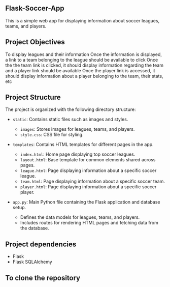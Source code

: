 ## Flask-Soccer-App
This is a simple web app for displaying information about soccer leagues, teams, and players.

## Project Objectives
To display leagues and their information
Once the information is displayed, a link to a team belonging to the league should be available to click
Once the the team link is clicked, it should display information regarding the team and a player link should be available
Once the player link is accessed, it should display information about a player belonging to the team, their stats, etc

## Project Structure

The project is organized with the following directory structure:

- `static`: Contains static files such as images and styles.
    - `images`: Stores images for leagues, teams, and players.
    - `style.css`: CSS file for styling.

- `templates`: Contains HTML templates for different pages in the app.
    - `index.html`: Home page displaying top soccer leagues.
    - `layout.html`: Base template for common elements shared across pages.
    - `league.html`: Page displaying information about a specific soccer league.
    - `team.html`: Page displaying information about a specific soccer team.
    - `player.html`: Page displaying information about a specific soccer player.
    
- `app.py`: Main Python file containing the Flask application and database setup.
    - Defines the data models for leagues, teams, and players.
    - Includes routes for rendering HTML pages and fetching data from the database.


## Project dependencies
- Flask
- Flask SQLAlchemy

## To clone the repository
